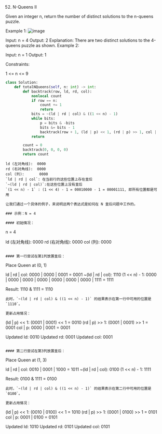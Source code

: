 52. N-Queens II


Given an integer n, return the number of distinct solutions to the n-queens puzzle.

 

Example 1:
![image](https://github.com/hinswhale/leetcode/assets/22999866/c251d39e-b56c-437d-b383-6b1a72197931)


Input: n = 4
Output: 2
Explanation: There are two distinct solutions to the 4-queens puzzle as shown.
Example 2:

Input: n = 1
Output: 1
 

Constraints:

1 <= n <= 9

```python
class Solution:
    def totalNQueens(self, n: int) -> int:
        def backtrack(row, ld, rd, col):
            nonlocal count
            if row == n:
                count += 1
                return
            bits = ~(ld | rd | col) & ((1 << n) - 1)
            while bits:
                p = bits & -bits
                bits &= bits - 1
                backtrack(row + 1, (ld | p) << 1, (rd | p) >> 1, col | p)
            return

        count = 0
        backtrack(0, 0, 0, 0)
        return count

```

```
ld (左对角线):  0000
rd (右对角线):  0000
col (列):       0000
`ld | rd | col`: 在当前行的这些位置上存在皇后
`~(ld | rd | col)`:在这些位置上没有皇后
`(1 << n) - 1` : (1 << 4) - 1 = 00010000 - 1 = 00001111, 即所有位置都是可用

```

```
让我们通过一个具体的例子，来说明这两个表达式是如何在 N 皇后问题中工作的。

### 示例：N = 4

#### 初始情况：
```
n = 4

ld (左对角线):  0000
rd (右对角线):  0000
col (列):       0000
```

#### 第一行尝试在第1列放置皇后：
```
Place Queen at (0, 1)

ld | rd | col:   0000 | 0000 | 0001 = 0001
~(ld | rd | col): 1110
(1 << n) - 1:      0000 | 0000 | 0000 | 0000 | 0000 | 0000 | 0000 | 1111 = 1111

Result:           1110 & 1111 = 1110
```
此时，`~(ld | rd | col) & ((1 << n) - 1)` 的结果表示在第一行中可用的位置是 `1110`。

更新占用情况：
```
(ld | p) << 1:   (0001 | 0001) << 1 = 0010
(rd | p) >> 1:   (0001 | 0001) >> 1 = 0001
col | p:         0000 | 0001 = 0001

Updated ld:      0010
Updated rd:      0001
Updated col:     0001
```

#### 第二行尝试在第3列放置皇后：
```
Place Queen at (1, 3)

ld | rd | col:   0010 | 0001 | 1000 = 1011
~(ld | rd | col): 0100
(1 << n) - 1:      1111

Result:           0100 & 1111 = 0100
```
此时，`~(ld | rd | col) & ((1 << n) - 1)` 的结果表示在第二行中可用的位置是 `0100`。

更新占用情况：
```
(ld | p) << 1:   (0010 | 0100) << 1 = 1010
(rd | p) >> 1:   (0001 | 0100) >> 1 = 0101
col | p:         0001 | 0100 = 0101

Updated ld:      1010
Updated rd:      0101
Updated col:     0101
```
```
